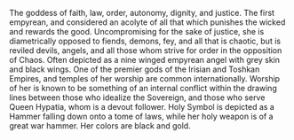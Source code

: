 The goddess of faith, law, order, autonomy, dignity, and justice. The first empyrean, and considered an acolyte of all that which punishes the wicked and rewards the good. Uncompromising for the sake of justice, she is diametrically opposed to fiends, demons, fey, and all that is chaotic, but is reviled devils, angels, and all those whom strive for order in the opposition of Chaos. Often depicted as a nine winged empyrean angel with grey skin and black wings. One of the premier gods of the Irisian and Toshkan Empires, and temples of her worship are common internationally. Worship of her is known to be something of an internal conflict within the drawing lines between those who idealize the Sovereign, and those who serve Queen Hypatia, whom is a devout follower. Holy Symbol is depicted as a Hammer falling down onto a tome of laws, while her holy weapon is of a great war hammer. Her colors are black and gold.